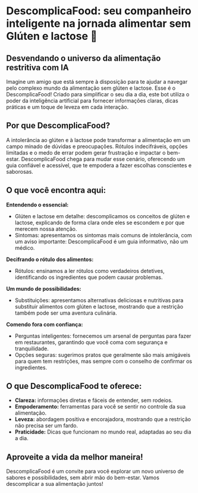 # DescomplicaFood: seu companheiro inteligente na jornada alimentar sem Glúten e lactose 🥛

##   Desvendando o universo da alimentação restritiva com IA

Imagine um amigo que está sempre à disposição para te ajudar a navegar pelo complexo mundo da alimentação sem glúten e lactose. Esse é o DescomplicaFood! Criado para simplificar o seu dia a dia, este bot utiliza o poder da inteligência artificial para fornecer informações claras, dicas práticas e um toque de leveza em cada interação.

##   Por que DescomplicaFood?

A intolerância ao glúten e à lactose pode transformar a alimentação em um campo minado de dúvidas e preocupações. Rótulos indecifráveis, opções limitadas e o medo de errar podem gerar frustração e impactar o bem-estar. DescomplicaFood chega para mudar esse cenário, oferecendo um guia confiável e acessível, que te empodera a fazer escolhas conscientes e saborosas.

##   O que você encontra aqui:

**Entendendo o essencial:**

   * Glúten e lactose em detalhe: descomplicamos os conceitos de glúten e lactose, explicando de forma clara onde eles se escondem e por que merecem nossa atenção.
   * Sintomas: apresentamos os sintomas mais comuns de intolerância, com um aviso importante: DescomplicaFood é um guia informativo, não um médico.

**Decifrando o rótulo dos alimentos:**

   * Rótulos: ensinamos a ler rótulos como verdadeiros detetives, identificando os ingredientes que podem causar problemas.

**Um mundo de possibilidades:**

   * Substituições: apresentamos alternativas deliciosas e nutritivas para substituir alimentos com glúten e lactose, mostrando que a restrição também pode ser uma aventura culinária.

**Comendo fora com confiança:**

   * Perguntas inteligentes: fornecemos um arsenal de perguntas para fazer em restaurantes, garantindo que você coma com segurança e tranquilidade.
   * Opções seguras: sugerimos pratos que geralmente são mais amigáveis para quem tem restrições, mas sempre com o conselho de confirmar os ingredientes.

##   O que DescomplicaFood te oferece:

* **Clareza:** informações diretas e fáceis de entender, sem rodeios.
* **Empoderamento:** ferramentas para você se sentir no controle da sua alimentação.
* **Leveza:** abordagem positiva e encorajadora, mostrando que a restrição não precisa ser um fardo.
* **Praticidade:** Dicas que funcionam no mundo real, adaptadas ao seu dia a dia.

##   Aproveite a vida da melhor maneira!

DescomplicaFood é um convite para você explorar um novo universo de sabores e possibilidades, sem abrir mão do bem-estar. Vamos descomplicar a sua alimentação juntos!
